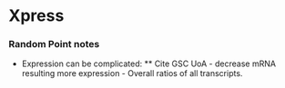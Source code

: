 # Xpress

### Random Point notes

 * Expression can be complicated:
 ** Cite GSC UoA - decrease mRNA resulting more expression - Overall ratios of all transcripts.
 
